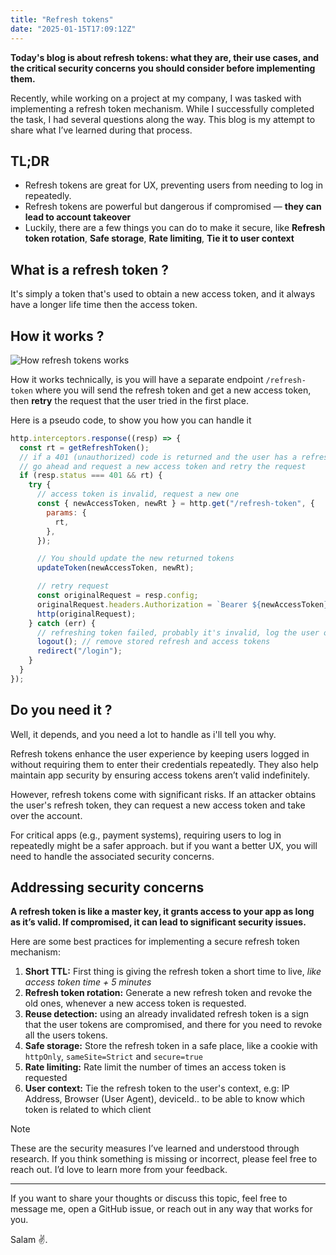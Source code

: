 ```yaml
---
title: "Refresh tokens"
date: "2025-01-15T17:09:12Z"
---
```


**Today's blog is about refresh tokens: what they are, their use cases, and the critical security concerns you should consider before implementing them.**

Recently, while working on a project at my company, I was tasked with implementing a refresh token mechanism. While I successfully completed the task, I had several questions along the way. This blog is my attempt to share what I’ve learned during that process.

## TL;DR

- Refresh tokens are great for UX, preventing users from needing to log in repeatedly.
- Refresh tokens are powerful but dangerous if compromised — **they can lead to account takeover**
- Luckily, there are a few things you can do to make it secure, like **Refresh token rotation**, **Safe storage**, **Rate limiting**, **Tie it to user context**

## What is a refresh token ?

It's simply a token that's used to obtain a new access token, and it always have a longer life time then the access token.

## How it works ?

![How refresh tokens works](/blog/refresh-token-how-it-works.png)

How it works technically, is you will have a separate endpoint `/refresh-token` where you will send the refresh token and get a new access token, then **retry** the request that the user tried in the first place.

Here is a pseudo code, to show you how you can handle it

```js
http.interceptors.response((resp) => {
  const rt = getRefreshToken();
  // if a 401 (unauthorized) code is returned and the user has a refresh token
  // go ahead and request a new access token and retry the request
  if (resp.status === 401 && rt) {
    try {
      // access token is invalid, request a new one
      const { newAccessToken, newRt } = http.get("/refresh-token", {
        params: {
          rt,
        },
      });

      // You should update the new returned tokens
      updateToken(newAccessToken, newRt);

      // retry request
      const originalRequest = resp.config;
      originalRequest.headers.Authorization = `Bearer ${newAccessToken}`;
      http(originalRequest);
    } catch (err) {
      // refreshing token failed, probably it's invalid, log the user out
      logout(); // remove stored refresh and access tokens
      redirect("/login");
    }
  }
});
```

## Do you need it ?

Well, it depends, and you need a lot to handle as i'll tell you why.

Refresh tokens enhance the user experience by keeping users logged in without requiring them to enter their credentials repeatedly. They also help maintain app security by ensuring access tokens aren’t valid indefinitely.

However, refresh tokens come with significant risks. If an attacker obtains the user's refresh token, they can request a new access token and take over the account.

For critical apps (e.g., payment systems), requiring users to log in repeatedly might be a safer approach. but if you want a better UX, you will need to handle the associated security concerns.

## Addressing security concerns

**A refresh token is like a master key, it grants access to your app as long as it’s valid. If compromised, it can lead to significant security issues.**

Here are some best practices for implementing a secure refresh token mechanism:

1. **Short TTL:** First thing is giving the refresh token a short time to live, _like access token time + 5 minutes_
2. **Refresh token rotation:** Generate a new refresh token and revoke the old ones, whenever a new access token is requested.
3. **Reuse detection:** using an already invalidated refresh token is a sign that the user tokens are compromised, and there for you need to revoke all the users tokens.
4. **Safe storage:** Store the refresh token in a safe place, like a cookie with `httpOnly`, `sameSite=Strict` and `secure=true`
5. **Rate limiting:** Rate limit the number of times an access token is requested
6. **User context:** Tie the refresh token to the user's context, e.g: IP Address, Browser (User Agent), deviceId.. to be able to know which token is related to which client

> [!NOTE]
> These are the security measures I’ve learned and understood through research. If you think something is missing or incorrect, please feel free to reach out. I’d love to learn more from your feedback.

---

If you want to share your thoughts or discuss this topic, feel free to message me, open a GitHub issue, or reach out in any way that works for you.

Salam ✌.
